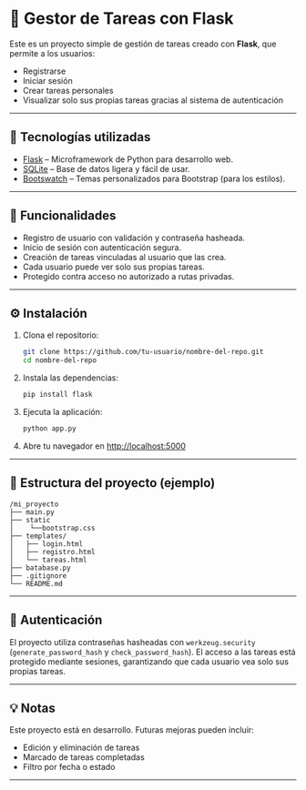 
# 📝 Gestor de Tareas con Flask

Este es un proyecto simple de gestión de tareas creado con **Flask**, que permite a los usuarios:

- Registrarse
- Iniciar sesión
- Crear tareas personales
- Visualizar solo sus propias tareas gracias al sistema de autenticación

---

## 🚀 Tecnologías utilizadas

- [Flask](https://flask.palletsprojects.com/) – Microframework de Python para desarrollo web.
- [SQLite](https://www.sqlite.org/) – Base de datos ligera y fácil de usar.
- [Bootswatch](https://bootswatch.com/) – Temas personalizados para Bootstrap (para los estilos).

---

## 🎯 Funcionalidades

- Registro de usuario con validación y contraseña hasheada.
- Inicio de sesión con autenticación segura.
- Creación de tareas vinculadas al usuario que las crea.
- Cada usuario puede ver solo sus propias tareas.
- Protegido contra acceso no autorizado a rutas privadas.

---

## ⚙️ Instalación

1. Clona el repositorio:
   ```bash
   git clone https://github.com/tu-usuario/nombre-del-repo.git
   cd nombre-del-repo
   ```

2. Instala las dependencias:
   ```bash
   pip install flask
   ```

3. Ejecuta la aplicación:
   ```bash
   python app.py
   ```

4. Abre tu navegador en [http://localhost:5000](http://localhost:5000)

---

## 📁 Estructura del proyecto (ejemplo)

```
/mi_proyecto
├── main.py
├── static
│    └──bootstrap.css
├── templates/
│   ├── login.html
│   ├── registro.html
│   └── tareas.html
├── batabase.py
├── .gitignore
└── README.md
```

---

## 🔐 Autenticación

El proyecto utiliza contraseñas hasheadas con `werkzeug.security` (`generate_password_hash` y `check_password_hash`). El acceso a las tareas está protegido mediante sesiones, garantizando que cada usuario vea solo sus propias tareas.

---

## 💡 Notas

Este proyecto está en desarrollo. Futuras mejoras pueden incluir:

- Edición y eliminación de tareas
- Marcado de tareas completadas
- Filtro por fecha o estado

---

